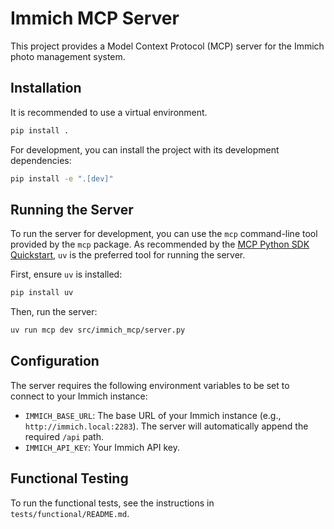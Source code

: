 # Immich MCP Server

This project provides a Model Context Protocol (MCP) server for the Immich photo management system.

## Installation

It is recommended to use a virtual environment.

```bash
pip install .
```

For development, you can install the project with its development dependencies:

```bash
pip install -e ".[dev]"
```

## Running the Server

To run the server for development, you can use the `mcp` command-line tool provided by the `mcp` package. As recommended by the [MCP Python SDK Quickstart](https://github.com/modelcontextprotocol/python-sdk#quickstart), `uv` is the preferred tool for running the server.

First, ensure `uv` is installed:
```bash
pip install uv
```

Then, run the server:

```bash
uv run mcp dev src/immich_mcp/server.py
```

## Configuration

The server requires the following environment variables to be set to connect to your Immich instance:

- `IMMICH_BASE_URL`: The base URL of your Immich instance (e.g., `http://immich.local:2283`). The server will automatically append the required `/api` path.
- `IMMICH_API_KEY`: Your Immich API key.

## Functional Testing

To run the functional tests, see the instructions in `tests/functional/README.md`.
